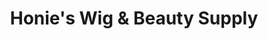 ---
title: "Honie's Wig & Beauty Supply"
url: /wichita/honies-wig-and-beauty-supply/
shop: beauty
---